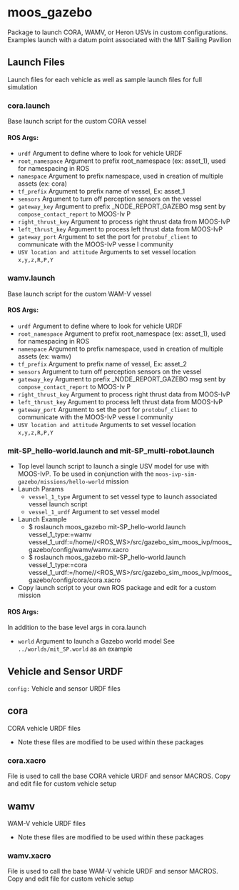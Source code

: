 # moos_gazebo
Package to launch CORA, WAMV, or Heron USVs in custom configurations. Examples launch with a datum point associated with the MIT Sailing Pavilion

## Launch Files
Launch files for each vehicle as well as sample launch files for full simulation

### cora.launch
Base launch script for the custom CORA vessel
#### ROS Args:                                                                                          
  * `urdf` Argument to define where to look for vehicle URDF					       
  * `root_namespace` Argument to prefix root_namespace  (ex: asset_1), used for namespacing in ROS
  * `namespace` Argument to prefix namespace, used in creation of multiple assets  (ex: cora)           
  * `tf_prefix` Argument to prefix name of vessel, Ex: asset_1                                          
  * `sensors` Argument to turn off perception sensors on the vessel                                     
  * `gateway_key` Argument to prefix _NODE_REPORT_GAZEBO msg sent by `compose_contact_report` to MOOS-Iv
P                                                                                                       
  * `right_thrust_key` Argument to process right thrust data from MOOS-IvP                              
  * `left_thrust_key` Argument to process left thrust data from MOOS-IvP                                
  * `gateway_port` Argument to set the port for `protobuf_client` to communicate with the MOOS-IvP vesse
l community                                                                                             
  * `USV location and attitude` Arguments to set vessel location `x,y,z,R,P,Y`

### wamv.launch
Base launch script for the custom WAM-V vessel
#### ROS Args:                                                                                          
  * `urdf` Argument to define where to look for vehicle URDF 
  * `root_namespace` Argument to prefix root_namespace  (ex: asset_1), used for namespacing in ROS    
  * `namespace` Argument to prefix namespace, used in creation of multiple assets  (ex: wamv)            
  * `tf_prefix` Argument to prefix name of vessel, Ex: asset_2                                          
  * `sensors` Argument to turn off perception sensors on the vessel                                     
  * `gateway_key` Argument to prefix _NODE_REPORT_GAZEBO msg sent by `compose_contact_report` to MOOS-Iv
P                                                                                                       
  * `right_thrust_key` Argument to process right thrust data from MOOS-IvP                              
  * `left_thrust_key` Argument to process left thrust data from MOOS-IvP                                
  * `gateway_port` Argument to set the port for `protobuf_client` to communicate with the MOOS-IvP vesse
l community                                                                                             
  * `USV location and attitude` Arguments to set vessel location `x,y,z,R,P,Y`


### mit-SP_hello-world.launch and mit-SP_multi-robot.launch
 * Top level launch script to launch a single USV model for use with MOOS-IvP. To be used in conjunction with the `moos-ivp-sim-gazebo/missions/hello-world` mission
 * Launch Params
   * `vessel_1_type` Argument to set vessel type to launch associated vessel launch script
   * `vessel_1_urdf` Argument to set vessel model
 * Launch Example
   * $ roslaunch moos_gazebo mit-SP_hello-world.launch vessel_1_type:=wamv vessel_1_urdf:=/home/<USER>/<ROS_WS>/src/gazebo_sim_moos_ivp/moos_gazebo/config/wamv/wamv.xacro
   * $ roslaunch moos_gazebo mit-SP_hello-world.launch vessel_1_type:=cora vessel_1_urdf:=/home/<USER>/<ROS_WS>/src/gazebo_sim_moos_ivp/moos_gazebo/config/cora/cora.xacro
 * Copy launch script to your own ROS package and edit for a custom mission

#### ROS Args:
  In addition to the base level args in cora.launch
  * `world` Argument to launch a Gazebo world model
    See `../worlds/mit_SP.world` as an example

## Vehicle and Sensor URDF
`config:` Vehicle and sensor URDF files

## cora
CORA vehicle URDF files
  * Note these files are modified to be used within these packages

### cora.xacro
File is used to call the base CORA vehicle URDF and sensor MACROS. Copy and edit file for custom vehicle setup

## wamv
WAM-V vehicle URDF files
  * Note these files are modified to be used within these packages

### wamv.xacro
File is used to call the base WAM-V vehicle URDF and sensor MACROS. Copy and edit file for custom vehicle setup
